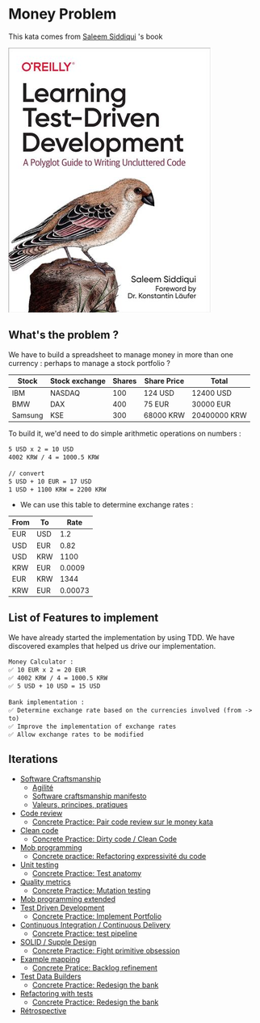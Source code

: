 # Money Problem
This kata comes from [Saleem Siddiqui](https://www.linkedin.com/in/ssiddiqui/) 's book

[![Learning Test Driven Development](img/learning-tdd.png)](https://www.oreilly.com/library/view/learning-test-driven-development/9781098106461/)

## What's the problem ?
We have  to build a spreadsheet to manage money in more than one currency : perhaps to manage a stock portfolio ?

| Stock | Stock exchange | Shares | Share Price | Total |
|---|---|---|---|---|
| IBM | NASDAQ | 100 | 124 USD | 12400 USD |
| BMW | DAX | 400 | 75 EUR | 30000 EUR |
| Samsung | KSE | 300 | 68000 KRW | 20400000 KRW |

To build it, we'd need to do simple arithmetic operations on numbers :

```text
5 USD x 2 = 10 USD
4002 KRW / 4 = 1000.5 KRW

// convert
5 USD + 10 EUR = 17 USD
1 USD + 1100 KRW = 2200 KRW
```

* We can use this table to determine exchange rates :

| From | To   | Rate    |
|------|------|---------|
| EUR  | USD  | 1.2     |
| USD  | EUR  | 0.82    |
| USD  | KRW  | 1100    |
| KRW  | EUR  | 0.0009  |
| EUR  | KRW  | 1344    |
| KRW  | EUR  | 0.00073 |

## List of Features to implement
We have already started the implementation by using TDD. We have discovered examples that helped us drive our implementation.

```text
Money Calculator :
✅ 10 EUR x 2 = 20 EUR
✅ 4002 KRW / 4 = 1000.5 KRW
✅ 5 USD + 10 USD = 15 USD

Bank implementation :
✅ Determine exchange rate based on the currencies involved (from -> to)
✅ Improve the implementation of exchange rates
✅ Allow exchange rates to be modified
```

## Iterations

- [Software Craftsmanship](https://pitchart.github.io/dawin-software-craftsmanship/#/1) 
  - [Agilité](https://pitchart.github.io/dawin-software-craftsmanship/#/1/3)
  - [Software craftsmanship manifesto](https://pitchart.github.io/dawin-software-craftsmanship/#/1/8)
  - [Valeurs, principes, pratiques](https://pitchart.github.io/dawin-software-craftsmanship/#/1/10)
- [Code review](https://pitchart.github.io/dawin-software-craftsmanship/#/2/7)
  - [Concrete Practice: Pair code review sur le money kata](./step-by-step/01-code-review.md)
- [Clean code](https://pitchart.github.io/dawin-software-craftsmanship/#/4)
  - [Concrete Practice: Dirty code / Clean Code](./step-by-step/02-dirty-code-clean-code.md)
- [Mob programming](https://pitchart.github.io/dawin-software-craftsmanship/#/2/4)
  - [Concrete practice: Refactoring expressivité du code](./step-by-step/03-expressive-code.md)
- [Unit testing](https://pitchart.github.io/dawin-software-craftsmanship/#/3)
  - [Concrete Practice: Test anatomy](./step-by-step/04-test-anatomy.md)
- [Quality metrics](https://pitchart.github.io/dawin-software-craftsmanship/#/4/6)
  - [Concrete Practice: Mutation testing](./step-by-step/05-mutation-testing.md)
- [Mob programming extended](https://pitchart.github.io/dawin-software-craftsmanship/#/2/6)
- [Test Driven Development](https://pitchart.github.io/dawin-software-craftsmanship/#/3/9)
  - [Concrete Practice: Implement Portfolio](./step-by-step/06-test-driven-development.md)
- [Continuous Integration / Continuous Delivery](https://pitchart.github.io/dawin-software-craftsmanship/#/2/8)
  - [Concrete Practice: test pipeline](./step-by-step/07-continuous-integration.md)
- [SOLID / Supple Design](https://pitchart.github.io/dawin-software-craftsmanship/#/4/17)
  - [Concrete Practice: Fight primitive obsession](./step-by-step/08-fight-primitive-obsession.md)
- [Example mapping]()
  - [Concrete Pratice: Backlog refinement](./step-by-step/10-example-mapping.md)
- [Test Data Builders]()
  - [Concrete Practice: Redesign the bank](./step-by-step/11-implement-test-data-builder.md)
- [Refactoring with tests]()
  - [Concrete Practice: Redesign the bank](./step-by-step/12-redesign-the-bank.md)
- [Rétrospective](./step-by-step/13-agile-retrospective.md)
